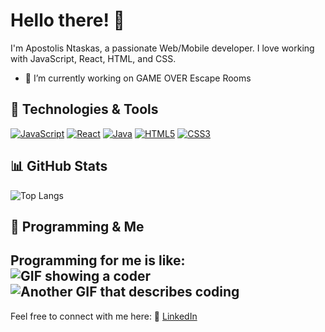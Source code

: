 # Hello there! 👋

I'm Apostolis Ntaskas, a passionate Web/Mobile developer. I love working with JavaScript, React, HTML, and CSS.
- 🔭 I’m currently working on GAME OVER Escape Rooms

## 🔧 Technologies & Tools
<a href="#"><img src="https://img.shields.io/badge/-JavaScript-yellow?style=for-the-badge&logo=javascript&logoColor=white&labelColor=black" alt="JavaScript"></a>
<a href="#"><img src="https://img.shields.io/badge/-React-61DAFB?style=for-the-badge&logo=react&logoColor=white&labelColor=black" alt="React"></a>
<a href="#"><img src="https://img.shields.io/badge/-Java-red?style=for-the-badge&logo=java&logoColor=white&labelColor=black" alt="Java"></a>
<a href="#"><img src="https://img.shields.io/badge/-HTML5-E34F26?style=for-the-badge&logo=html5&logoColor=white&labelColor=black" alt="HTML5"></a>
<a href="#"><img src="https://img.shields.io/badge/-CSS3-1572B6?style=for-the-badge&logo=css3&logoColor=white&labelColor=black" alt="CSS3"></a>

## 📊 GitHub Stats
![Top Langs](https://github-readme-stats.vercel.app/api/top-langs/?username=ApostolisNt&layout=compact&theme=github_dark_dimmed)

## 🎨 Programming & Me
Programming for me is like:
![GIF showing a coder](URL_TO_A_GIF)
![Another GIF that describes coding](URL_TO_ANOTHER_GIF)
---
Feel free to connect with me here:
👔 [LinkedIn]([YOUR_LINKEDIN_PROFILE_LINK](https://www.linkedin.com/in/apostolos-ntaskas-826444154/))

<!--
**ApostolisNt/ApostolisNt** is a ✨ _special_ ✨ repository because its `README.md` (this file) appears on your GitHub profile.

Here are some ideas to get you started:

- 🔭 I’m currently working on ...
- 🌱 I’m currently learning ...
- 👯 I’m looking to collaborate on ...
- 🤔 I’m looking for help with ...
- 💬 Ask me about ...
- 📫 How to reach me: ...
- 😄 Pronouns: ...
- ⚡ Fun fact: ...
-->
